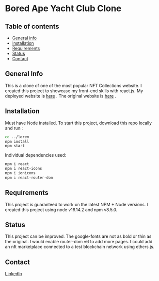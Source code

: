 # Bored Ape Yacht Club Clone

## Table of contents
* [General info](#general-info)
* [Installation](#installation)
* [Requirements](#requirements)
* [Status](#status)
* [Contact](#contact)

## General Info

This is a clone of one of the most popular NFT Collections website. I created this project to showcase my front-end skills with react.js.
My deployed website is [here](https://boredapeyachtclub.com/#/home) .
The original website is [here](https://boredapeyachtclub.com/#/home) .


## Installation

Must have Node installed. To start this project, download this repo  locally and run :

```bash
cd ../lorem
npm install
npm start
```
Individual dependencies used:

```bash
npm i react
npm i react-icons
npm i ionicons
npm i react-router-dom
```

## Requirements

This project is guaranteed to work on the latest NPM + Node versions.
I created this project using node v16.14.2 and npm v8.5.0.

## Status
This project can be improved. The google-fonts are not as bold or thin as the original. I would enable router-dom v6 to add more pages. I could add an nft marketplace connected to a test blockchain network using ethers.js.

## Contact
[LinkedIn](www.linkedin.com/in/dhaedream)
